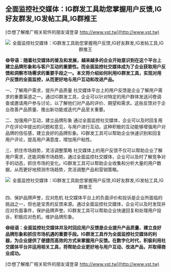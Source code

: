 ## **全面监控社交媒体：IG群发工具助您掌握用户反馈,IG好友群发,IG发帖工具,IG群推王**

[😍想了解推广相关软件的朋友请登录 http://www.vst.tw](http://www.vst.tw)

 <center><img src="https://vst.tw/MP4/tuiguang/png/3.png" alt="全面监控社交媒体：IG群发工具助您掌握用户反馈,IG好友群发,IG发帖工具,IG群推王"></center>

**😄导语：随着社交媒体的普及和发展，越来越多的企业开始意识到在这个平台上建立品牌形象和与客户互动的重要性。而全面监控社交媒体成为了企业获取用户反馈和洞察市场需求的重要手段之一。本文将介绍如何利用IG群发工具，实现对用户反馈的全面监控，从而更好地与用户互动和改进产品。**

一、了解用户需求，提升产品质量
社交媒体平台上的用户反馈是企业了解用户需求的重要渠道之一。通过IG群发工具，企业可以针对特定的用户群体发送问卷调查或邀请用户参与讨论，以了解他们对产品的评价、期望和需求。这些反馈对于企业改善产品质量、推出新功能或迭代产品至关重要。

二、加强用户互动，建立品牌形象
通过全面监控社交媒体，企业可以及时回复用户在评论中提出的问题和意见，与用户进行互动。这种积极的互动能够增强用户对品牌的信任感，建立良好的品牌形象。IG群发工具可以帮助企业快速识别和回复用户评论，提高用户满意度，增加用户粘性。

三、抓住市场趋势，灵活调整策略
社交媒体上的用户反馈不仅可以帮助企业了解用户需求，还能洞察市场趋势。通过全面监控社交媒体，企业可以及时了解竞争对手的动态，抓住市场的变化。IG群发工具可以帮助企业收集和分析大量的用户数据，从而更好地预测市场趋势，灵活调整产品和营销策略。

 <center><img src="https://vst.tw/MP4/tuiguang/png/8.png" alt="全面监控社交媒体：IG群发工具助您掌握用户反馈,IG好友群发,IG发帖工具,IG群推王"></center>

四、保护品牌声誉，应对危机
社交媒体平台上的负面评价和投诉是企业所面临的挑战之一，但也是宝贵的反馈来源。通过全面监控社交媒体，企业可以及时发现并应对负面事件，保护品牌声誉。IG群发工具可以帮助企业快速回复和处理用户投诉，积极应对危机，维护品牌形象。

**😄结语：全面监控社交媒体并及时回应用户反馈是企业提升产品质量、建立良好品牌形象和抓住市场机遇的重要手段。IG群发工具作为全面监控社交媒体的利器，为企业提供了便捷而高效的方式来掌握用户反馈。在数字化时代，积极利用社交媒体平台并运用相关工具，将帮助企业更好地与用户互动、改进产品，并取得商业成功。**

[😍想了解推广相关软件的朋友请登录 http://www.vst.tw](http://www.vst.tw)



